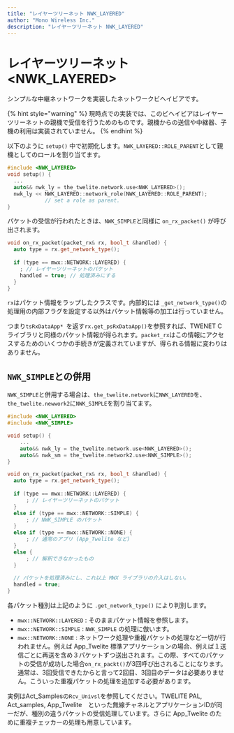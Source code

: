 ```yaml
---
title: "レイヤーツリーネット NWK_LAYERED"
author: "Mono Wireless Inc."
description: "レイヤーツリーネット NWK_LAYERED"
---
```


# レイヤーツリーネット  \<NWK\_LAYERED>

シンプルな中継ネットワークを実装したネットワークビヘイビアです。

{% hint style="warning" %}
現時点での実装では、このビヘイビアはレイヤーツリーネットの親機で受信を行うためのものです。親機からの送信や中継器、子機の利用は実装されていません。
{% endhint %}



以下のように `setup()` 中で初期化します。`NWK_LAYERED::ROLE_PARENT`として親機としてのロールを割り当てます。

```cpp
#include <NWK_LAYERED>
void setup() {
  ...
  auto&& nwk_ly = the_twelite.network.use<NWK_LAYERED>();
  nwk_ly << NWK_LAYERED::network_role(NWK_LAYERED::ROLE_PARENT);
            // set a role as parent.
}
```



パケットの受信が行われたときは、`NWK_SIMPLE`と同様に `on_rx_packet()` が呼び出されます。

```cpp
void on_rx_packet(packet_rx& rx, bool_t &handled) {
  auto type = rx.get_network_type();
    
  if (type == mwx::NETWORK::LAYERED) {
    ; // レイヤーツリーネットのパケット
    handled = true; // 処理済みにする
  }
}
```

`rx`はパケット情報をラップしたクラスです。内部的には `_get_network_type()`の処理用の内部フラグを設定する以外はパケット情報等の加工は行っていません。

つまり`tsRxDataApp* `を返す`rx.get_psRxDataApp()`を参照すれば、TWENET C ライブラリと同様のパケット情報が得られます。`packet_rx`はこの情報にアクセスするためのいくつかの手続きが定義されていますが、得られる情報に変わりはありません。



## `NWK_SIMPLE`との併用

`NWK_SIMPLE`と併用する場合は、`the_twelite.network`に`NWK_LAYERED`を、`the_twelite.newwork2`に`NWK_SIMPLE`を割り当てます。

```cpp
#include <NWK_LAYERED>
#include <NWK_SIMPLE>

void setup() {
    ...
	auto&& nwk_ly = the_twelite.network.use<NWK_LAYERED>();
	auto&& nwk_sm = the_twelite.network2.use<NWK_SIMPLE>();
}

void on_rx_packet(packet_rx& rx, bool_t &handled) {
  auto type = rx.get_network_type();
    
  if (type == mwx::NETWORK::LAYERED) {
      ; // レイヤーツリーネットのパケット
  }
  else if (type == mwx::NETWORK::SIMPLE) {
      ; // NWK_SIMPLE のパケット
  }
  else if (type == mwx::NETWORK::NONE) {
      ; // 通常のアプリ (App_Twelite など)
  }
  else {
      ; // 解釈できなかったもの
  }
  
  // パケットを処理済みにし、これ以上 MWX ライブラリの介入はしない。
  handled = true;
}
```

各パケット種別は上記のように `.get_network_type()` により判別します。

* `mwx::NETWORK::LAYERED` : そのままパケット情報を参照します。
* `mwx::NETWORK::SIMPLE` : `NWK_SIMPLE` の処理に倣います。
* `mwx::NETWORK::NONE` : ネットワーク処理や重複パケットの処理など一切が行われません。例えば App_Twelite 標準アプリケーションの場合、例えば１送信ごとに再送を含め３パケットずつ送出されます。この際、すべてのパケットの受信が成功した場合`on_rx_packt()`が3回呼び出されることになります。通常は、3回受信できたからと言って2回目、3回目のデータは必要ありません。こういった重複パケットの処理を追加する必要があります。



実例はAct\_Samplesの`Rcv_Univsl`を参照してください。TWELITE PAL, Act\_samples, App\_Twelite　といった無線チャネルとアプリケーションIDが同一だが、種別の違うパケットの受信処理しています。さらに App\_Twelite のために重複チェッカーの処理も用意しています。

